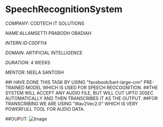 # SpeechRecognitionSystem

*COMPANY*: CODTECH IT SOLUTIONS

*NAME*:ALLAMSETTI PRABODH OBADIAH

*INTERN ID*:C0DF114

*DOMAIN*: ARTIFICIAL INTELLIGENCE

*DURATION*: 4 WEEKS

*MENTOR*: NEELA SANTOSH

##I HAVE DONE THIS TASK BY USING  "facebook/bart-large-cnn" PRE-TRAINED MODEL WHICH IS USED FOR SPEECH REOCOGNITION.
##THE SYSTEM WILL ACCEPT ANY AUDIO FILE, BUT WILL CUT UPTO 30SEC AUTOMATICALLY AND THEN TRANSCRIBES IT AS THE OUTPUT.
##FOR TRANSCRIBING WE ARE USING "Wav2Vec2.0" WHICH IS VERY POWERFULL TOOL FOR AUDIO DATA.

##OUPUT: ![Image](https://github.com/user-attachments/assets/c9baf76f-6d33-4229-ac04-43b4a863e73a)
